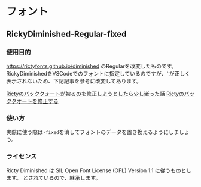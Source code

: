 # フォント

## RickyDiminished-Regular-fixed

### 使用目的

https://rictyfonts.github.io/diminished
のRegularを改変したものです。  
RickyDiminishedをVSCodeでのフォントに指定しているのですが、<code>`</code>が正しく表示されないため、下記記事を参考に改変してあります。

[Rictyのバッククォートが被るのを修正しようとしたら少し嵌った話](https://zenn.dev/konboi/articles/6dcd22f4e77c175653ed)
[Rictyのバッククオートを修正する](https://qiita.com/uKLEina/items/ff0877871fc425952b92)

### 使い方

実際に使う際は`-fixed`を消してフォントのデータを置き換えるようにしましょう。

### ライセンス

Ricty Diminished は SIL Open Font License (OFL) Version 1.1 に従うものとします。
とされているので、継承します。
